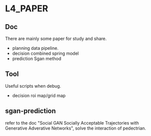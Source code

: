 # L4_PAPER
## Doc
There are mainly some paper for study and share.
* planning data pipeline.
* decision combined spring model 
* prediction Sgan method 
## Tool 
Useful scripts when debug.
* decision roi map/grid map
## sgan-prediction
refer to the doc "Social GAN Socially Acceptable Trajectories with Generative Adverative Networks", solve the interaction of pedectrian.

